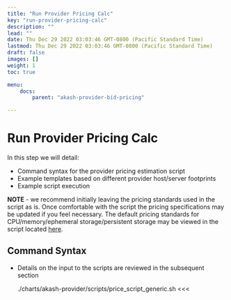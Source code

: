 ```yaml
---
title: "Run Provider Pricing Calc"
key: "run-provider-pricing-calc"
description: ""
lead: ""
date: Thu Dec 29 2022 03:03:46 GMT-0800 (Pacific Standard Time)
lastmod: Thu Dec 29 2022 03:03:46 GMT-0800 (Pacific Standard Time)
draft: false
images: []
weight: 1
toc: true

menu:
    docs:
        parent: "akash-provider-bid-pricing"

---
```

Run Provider Pricing Calc
=========================

In this step we will detail:

*   Command syntax for the provider pricing estimation script
*   Example templates based on different provider host/server footprints
*   Example script execution

**NOTE** - we recommend initially leaving the pricing standards used in the script as is. Once comfortable with the script the pricing specifications may be updated if you feel necessary. The default pricing standards for CPU/memory/ephemeral storage/persistent storage may be viewed in the script located [here](https://github.com/ovrclk/helm-charts/blob/main/charts/akash-provider/scripts/price_script_generic.sh).

Command Syntax
--------------

*   Details on the input to the scripts are reviewed in the subsequent section

    ./charts/akash-provider/scripts/price_script_generic.sh <<<  <deployment-order-request-specs>